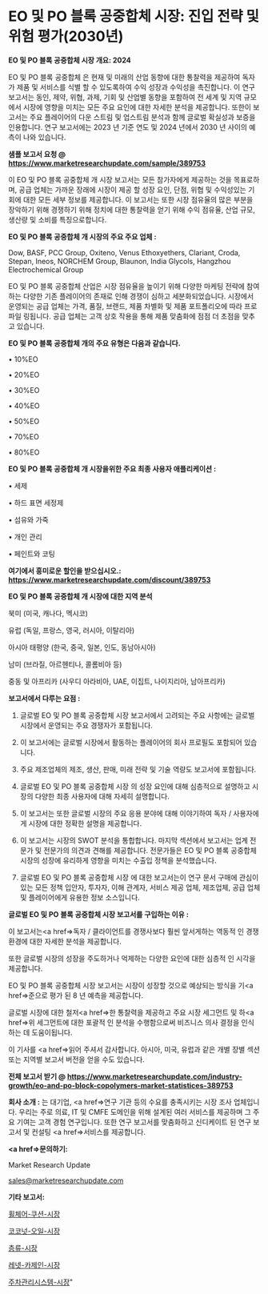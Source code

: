# EO 및 PO 블록 공중합체 시장: 진입 전략 및 위험 평가(2030년)

<strong>EO 및 PO 블록 공중합체 시장 개요: 2024</strong>

EO 및 PO 블록 공중합체 은 현재 및 미래의 산업 동향에 대한 통찰력을 제공하여 독자가 제품 및 서비스를 식별 할 수 있도록하여 수익 성장과 수익성을 촉진합니다. 이 연구 보고서는 동인, 제약, 위협, 과제, 기회 및 산업별 동향을 포함하여 전 세계 및 지역 규모에서 시장에 영향을 미치는 모든 주요 요인에 대한 자세한 분석을 제공합니다. 또한이 보고서는 주요 플레이어의 다운 스트림 및 업스트림 분석과 함께 글로벌 확실성과 보증을 인용합니다. 연구 보고서에는 2023 년 기준 연도 및 2024 년에서 2030 년 사이의 예측이 나와 있습니다.



<strong>샘플 보고서 요청 @ <a href=https://www.marketresearchupdate.com/sample/389753>https://www.marketresearchupdate.com/sample/389753</a></strong>

이 EO 및 PO 블록 공중합체 개 시장 보고서는 모든 참가자에게 제공하는 것을 목표로하며, 공급 업체는 가까운 장래에 시장이 제공 할 성장 요인, 단점, 위협 및 수익성있는 기회에 대한 모든 세부 정보를 제공합니다. 이 보고서는 또한 시장 점유율의 많은 부분을 장악하기 위해 경쟁하기 위해 정치에 대한 통찰력을 얻기 위해 수익 점유율, 산업 규모, 생산량 및 소비를 특징으로합니다.



<strong>EO 및 PO 블록 공중합체 개 시장의 주요 주요 업체 :</strong>

Dow, BASF, PCC Group, Oxiteno, Venus Ethoxyethers, Clariant, Croda, Stepan, Ineos, NORCHEM Group, Blaunon, India Glycols, Hangzhou Electrochemical Group

EO 및 PO 블록 공중합체 산업은 시장 점유율을 높이기 위해 다양한 마케팅 전략에 참여하는 다양한 기존 플레이어의 존재로 인해 경쟁이 심하고 세분화되었습니다. 시장에서 운영되는 공급 업체는 가격, 품질, 브랜드, 제품 차별화 및 제품 포트폴리오에 따라 프로파일 링됩니다. 공급 업체는 고객 상호 작용을 통해 제품 맞춤화에 점점 더 초점을 맞추고 있습니다.



<strong>EO 및 PO 블록 공중합체 개의 주요 유형은 다음과 같습니다.</strong>

• 10%EO

• 20%EO

• 30%EO

• 40%EO

• 50%EO

• 70%EO

• 80%EO



<strong>EO 및 PO 블록 공중합체 개 시장을위한 주요 최종 사용자 애플리케이션 :</strong>

• 세제

• 하드 표면 세정제

• 섬유와 가죽

• 개인 관리

• 페인트와 코팅



<strong>여기에서 흥미로운 할인을 받으십시오.: <a href=https://www.marketresearchupdate.com/discount/389753>https://www.marketresearchupdate.com/discount/389753</a></strong>



<strong>EO 및 PO 블록 공중합체 개 시장에 대한 지역 분석</strong>

북미 (미국, 캐나다, 멕시코)

유럽 (독일, 프랑스, 영국, 러시아, 이탈리아)

아시아 태평양 (한국, 중국, 일본, 인도, 동남아시아)

남미 (브라질, 아르헨티나, 콜롬비아 등)

중동 및 아프리카 (사우디 아라비아, UAE, 이집트, 나이지리아, 남아프리카)



<strong>보고서에서 다루는 요점 :</strong>

1. 글로벌 EO 및 PO 블록 공중합체 시장 보고서에서 고려되는 주요 사항에는 글로벌 시장에서 운영되는 주요 경쟁자가 포함됩니다.

2. 이 보고서에는 글로벌 시장에서 활동하는 플레이어의 회사 프로필도 포함되어 있습니다.

3. 주요 제조업체의 제조, 생산, 판매, 미래 전략 및 기술 역량도 보고서에 포함됩니다.

4. 글로벌 EO 및 PO 블록 공중합체 시장 의 성장 요인에 대해 심층적으로 설명하고 시장의 다양한 최종 사용자에 대해 자세히 설명합니다.

5. 이 보고서는 또한 글로벌 시장의 주요 응용 분야에 대해 이야기하여 독자 / 사용자에게 시장에 대한 정확한 설명을 제공합니다.

6. 이 보고서는 시장의 SWOT 분석을 통합합니다. 마지막 섹션에서 보고서는 업계 전문가 및 전문가의 의견과 견해를 제공합니다. 전문가들은 EO 및 PO 블록 공중합체 시장의 성장에 유리하게 영향을 미치는 수출입 정책을 분석했습니다.

7. 글로벌 EO 및 PO 블록 공중합체 시장 에 대한 보고서는이 연구 문서 구매에 관심이있는 모든 정책 입안자, 투자자, 이해 관계자, 서비스 제공 업체, 제조업체, 공급 업체 및 플레이어에게 유용한 정보 소스입니다.



<strong>글로벌 EO 및 PO 블록 공중합체 시장 보고서를 구입하는 이유 :</strong>

이 보고서는<a href=>독자 / 클</a>라이언트를 경쟁사보다 훨씬 앞서게하는 역동적 인 경쟁 환경에 대한 자세한 분석을 제공합니다.

또한 글로벌 시장의 성장을 주도하거나 억제하는 다양한 요인에 대한 심층적 인 시각을 제공합니다.

EO 및 PO 블록 공중합체 시장 보고서는 시장이 성장할 것으로 예상되는 방식을 기<a href=>준으로</a> 평가 된 8 년 예측을 제공합니다.

글로벌 시장에 대한 철저<a href=>한 통찰력</a>을 제공하고 주요 시장 세그먼트 및 하<a href=>위 세그</a>먼트에 대한 포괄적 인 분석을 수행함으로써 비즈니스 의사 결정을 인식하는 데 도움이됩니다.

이 기사를 <a href=>읽어 주</a>셔서 감사합니다. 아시아, 미국, 유럽과 같은 개별 장별 섹션 또는 지역별 보고서 버전을 얻을 수도 있습니다.



<strong>전체 보고서 받기 @ <a href=https://www.marketresearchupdate.com/industry-growth/eo-and-po-block-copolymers-market-statistices-389753>https://www.marketresearchupdate.com/industry-growth/eo-and-po-block-copolymers-market-statistices-389753</a></strong>



<strong>회사 소개 :</strong>
는 대기업, <a href=>연구 기</a>관 등의 수요를 충족시키는 시장 조사 업체입니다. 우리는 주로 의료, IT 및 CMFE 도메인을 위해 설계된 여러 서비스를 제공하며 그 주요 기여는 고객 경험 연구입니다. 또한 연구 보고서를 맞춤화하고 신디케이트 된 연구 보고서 및 컨설팅 <a href=>서비</a>스를 제공합니다.



<strong><a href=>문의하기:</a></strong>

Market Research Update

sales@marketresearchupdate.com



<strong>기타 보고서:</strong>

<a href=https://www.linkedin.com/pulse/휠체어-쿠션-시장-세분화-연구-및-목표-고객2029년-consumer-connection-chronicles-24-/>휠체어-쿠션-시장</a>

<a href=https://www.linkedin.com/pulse/코코넛-오일-시장-현재-및-미래-성장-2029-consumer-connection-chronicles-24--vvcof/>코코넛-오일-시장</a>

<a href=https://www.linkedin.com/pulse/층류-시장-경쟁-분석-및-성장-잠재력-2029-survey-savvy-insights-360-analysis-cx6mf/>층류-시장</a>

<a href=https://www.linkedin.com/pulse/레넷-카제인-시장-동향-및-성장-전망-market-matrix-musings-analysis-xjurf/>레넷-카제인-시장</a>

<a href=https://www.linkedin.com/pulse/주차관리시스템-시장-규모-및-성장-2023-survey-spotlight-pro-24-analysis-ia0jf/>주차관리시스템-시장</a>"
